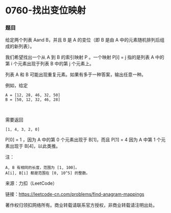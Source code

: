 # 0760-找出变位映射

### 题目

给定两个列表 Aand B，并且 B 是 A 的变位（即 B 是由 A 中的元素随机排列后组成的新列表）。

我们希望找出一个从 A 到 B 的索引映射 P 。一个映射 P[i] = j 指的是列表 A 中的第 i 个元素出现于列表 B 中的第 j 个元素上。

列表 A 和 B 可能出现重复元素。如果有多于一种答案，输出任意一种。

例如，给定

    A = [12, 28, 46, 32, 50]
    B = [50, 12, 32, 46, 28]
 

需要返回

    [1, 4, 3, 2, 0]
P[0] = 1 ，因为 A 中的第 0 个元素出现于 B[1]，而且 P[1] = 4 因为 A 中第 1 个元素出现于 B[4]，以此类推。


注：

    A, B 有相同的长度，范围为 [1, 100]。
    A[i], B[i] 都是范围在 [0, 10^5] 的整数。

来源：力扣（LeetCode）

链接：https://leetcode-cn.com/problems/find-anagram-mappings

著作权归领扣网络所有。商业转载请联系官方授权，非商业转载请注明出处。